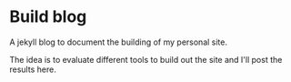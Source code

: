 # Build blog

A jekyll blog to document the building of my personal site.

The idea is to evaluate different tools to build out the site and I'll post the results here.
